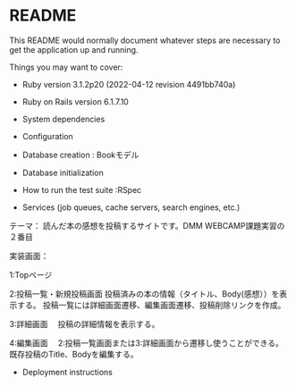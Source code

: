 # README

This README would normally document whatever steps are necessary to get the
application up and running.

Things you may want to cover:

* Ruby version 3.1.2p20 (2022-04-12 revision 4491bb740a)

* Ruby on Rails version 6.1.7.10

* System dependencies

* Configuration

* Database creation : Bookモデル

* Database initialization

* How to run the test suite :RSpec

* Services (job queues, cache servers, search engines, etc.)
  
テーマ： 読んだ本の感想を投稿するサイトです。DMM WEBCAMP課題実習の２番目

実装画面：

1:Topページ

2:投稿一覧・新規投稿画面
 投稿済みの本の情報（タイトル、Body(感想））を表示する。
 投稿一覧には詳細画面遷移、編集画面遷移、投稿削除リンクを作成。
 
3:詳細画面
　投稿の詳細情報を表示する。

4:編集画面
　2:投稿一覧画面または3:詳細画面から遷移し使うことができる。
 既存投稿のTitle、Bodyを編集する。

* Deployment instructions
